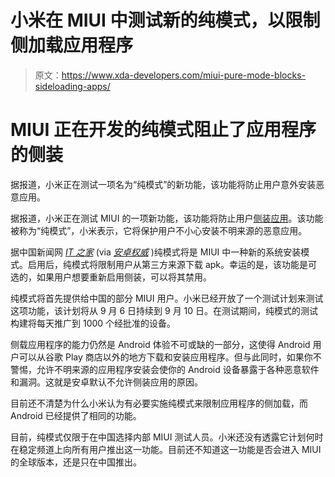 # 小米在 MIUI 中测试新的纯模式，以限制侧加载应用程序

> 原文：<https://www.xda-developers.com/miui-pure-mode-blocks-sideloading-apps/>

# MIUI 正在开发的纯模式阻止了应用程序的侧装

据报道，小米正在测试一项名为“纯模式”的新功能，该功能将防止用户意外安装恶意应用。

据报道，小米正在测试 MIUI 的一项新功能，该功能将防止用户[侧装应用](https://www.xda-developers.com/how-to-sideload-install-android-app-apk/)。该功能被称为“纯模式”，小米表示，它将保护用户不小心安装不明来源的恶意应用。

据中国新闻网 [*IT 之家*](https://www.ithome.com/0/573/293.htm) (via [*安卓权威*](https://www.androidauthority.com/xiaomi-miui-pure-mode-2747934/) )纯模式将是 MIUI 中一种新的系统安装模式。启用后，纯模式将限制用户从第三方来源下载 apk。幸运的是，该功能是可选的，如果用户想要重新启用侧装，可以将其禁用。

纯模式将首先提供给中国的部分 MIUI 用户。小米已经开放了一个测试计划来测试这项功能，该计划将从 9 月 6 日持续到 9 月 10 日。在测试期间，纯模式的测试构建将每天推广到 1000 个经批准的设备。

侧载应用程序的能力仍然是 Android 体验不可或缺的一部分，这使得 Android 用户可以从谷歌 Play 商店以外的地方下载和安装应用程序。但与此同时，如果你不警惕，允许不明来源的应用程序安装会使你的 Android 设备暴露于各种恶意软件和漏洞。这就是安卓默认不允许侧装应用的原因。

目前还不清楚为什么小米认为有必要实施纯模式来限制应用程序的侧加载，而 Android 已经提供了相同的功能。

目前，纯模式仅限于在中国选择内部 MIUI 测试人员。小米还没有透露它计划何时在稳定频道上向所有用户推出这一功能。目前还不知道这一功能是否会进入 MIUI 的全球版本，还是只在中国推出。